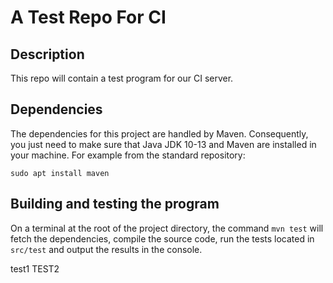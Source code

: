 # A Test Repo For CI

## Description
This repo will contain a test program for our CI server.

## Dependencies
The dependencies for this project are handled by Maven. Consequently, you just need to make sure that Java JDK 10-13 and Maven are installed in your machine. For example from the standard repository:

```sudo apt install maven```

## Building and testing the program
On a terminal at the root of the project directory, the command `mvn test` will fetch the dependencies, compile the source code, run the tests located in `src/test` and output the results in the console.

test1
TEST2
